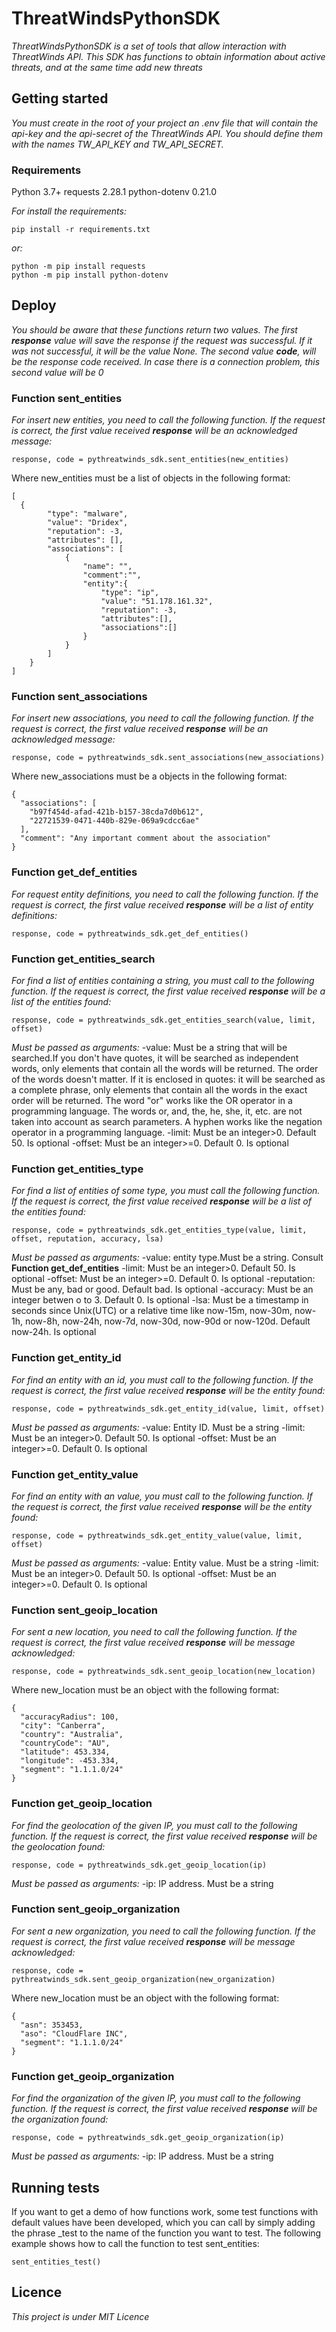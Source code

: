 # ThreatWindsPythonSDK

_ThreatWindsPythonSDK is a set of tools that allow interaction with ThreatWinds API. This SDK has functions to obtain information about active threats, and at the same time add new threats_

## Getting started
_You must create in the root of your project an .env file that will contain the api-key and the api-secret of the ThreatWinds API. You should define them with the names TW_API_KEY and TW_API_SECRET._

### Requirements

Python 3.7+
requests 2.28.1
python-dotenv 0.21.0

_For install the requirements:_

```
pip install -r requirements.txt

```

_or:_

```
python -m pip install requests
python -m pip install python-dotenv
```

## Deploy

_You should be aware that these functions return two values. The first **response** value will save the response if the request was successful. If it was not successful, it will be the value None. The second value **code**, will be the response code received. In case there is a connection problem, this second value will be 0_

### Function sent_entities

_For insert new entities, you need to call the following function. If the request is correct, the first value received **response** will be an acknowledged message:_

```
response, code = pythreatwinds_sdk.sent_entities(new_entities)
```

Where new_entities must be a list of objects in the following format:

```
[
  {
        "type": "malware",
        "value": "Dridex",
        "reputation": -3,
        "attributes": [],
        "associations": [
            {
                "name": "",
                "comment":"",
                "entity":{
                    "type": "ip",
                    "value": "51.178.161.32",
                    "reputation": -3,
                    "attributes":[],
                    "associations":[]
                }
            }
        ]
    }
]
```

### Function sent_associations

_For insert new associations, you need to call the following function. If the request is correct, the first value received **response** will be an acknowledged message:_

```
response, code = pythreatwinds_sdk.sent_associations(new_associations)
```

Where new_associations must be a objects in the following format:

```
{
  "associations": [
    "b97f454d-afad-421b-b157-38cda7d0b612", 
    "22721539-0471-440b-829e-069a9cdcc6ae"
  ],
  "comment": "Any important comment about the association"
}
```

### Function get_def_entities

_For request entity definitions, you need to call the following function. If the request is correct, the first value received **response** will be a list of entity definitions:_

```
response, code = pythreatwinds_sdk.get_def_entities()
```

### Function get_entities_search

_For find a list of entities containing a string, you must call to the following function. If the request is correct, the first value received **response** will be a list of the entities found:_
```
response, code = pythreatwinds_sdk.get_entities_search(value, limit, offset)
```

_Must be passed as arguments:_
    -value: Must be a string that will be searched.If you don't have quotes, it will be searched as independent words, only elements that contain all the words will be returned. The order of the words doesn't matter. If it is enclosed in quotes: it will be searched as a complete phrase, only elements that contain all the words in the exact order will be returned. The word "or" works like the OR operator in a programming language. The words or, and, the, he, she, it, etc. are not taken into account as search parameters. A hyphen works like the negation operator in a programming language.
    -limit: Must be an integer>0. Default 50. Is optional
    -offset: Must be an integer>=0. Default 0. Is optional

  ### Function get_entities_type

_For find a list of entities of some type, you must call the following function. If the request is correct, the first value received **response** will be a list of the entities found:_
```
response, code = pythreatwinds_sdk.get_entities_type(value, limit, offset, reputation, accuracy, lsa)
```

_Must be passed as arguments:_
    -value: entity type.Must be a string. Consult **Function get_def_entities**
    -limit: Must be an integer>0. Default 50. Is optional
    -offset: Must be an integer>=0. Default 0. Is optional
    -reputation: Must be any, bad or good. Default bad. Is optional
    -accuracy: Must be an integer betwen o to 3. Default 0. Is optional
    -lsa: Must be a timestamp in seconds since Unix(UTC) or a relative time like now-15m, now-30m, now-1h, now-8h, now-24h, now-7d, now-30d, now-90d or now-120d. Default now-24h. Is optional

### Function get_entity_id

_For find an entity with an id, you must call to the following function. If the request is correct, the first value received **response** will be the entity found:_
```
response, code = pythreatwinds_sdk.get_entity_id(value, limit, offset)
```

_Must be passed as arguments:_
    -value: Entity ID. Must be a string
    -limit: Must be an integer>0. Default 50. Is optional
    -offset: Must be an integer>=0. Default 0. Is optional

### Function get_entity_value

_For find an entity with an value, you must call to the following function. If the request is correct, the first value received **response** will be the entity found:_
```
response, code = pythreatwinds_sdk.get_entity_value(value, limit, offset)
```

_Must be passed as arguments:_
    -value: Entity value. Must be a string
    -limit: Must be an integer>0. Default 50. Is optional
    -offset: Must be an integer>=0. Default 0. Is optional

### Function sent_geoip_location

_For sent a new location, you need to call the following function. If the request is correct, the first value received **response** will be message acknowledged:_

```
response, code = pythreatwinds_sdk.sent_geoip_location(new_location)
```

Where new_location must be an object with the following format:

```
{
  "accuracyRadius": 100,
  "city": "Canberra",
  "country": "Australia",
  "countryCode": "AU",
  "latitude": 453.334,
  "longitude": -453.334,
  "segment": "1.1.1.0/24"
}
```

### Function get_geoip_location

_For find the geolocation of the given IP, you must call to the following function. If the request is correct, the first value received **response** will be the geolocation found:_
```
response, code = pythreatwinds_sdk.get_geoip_location(ip)
```

_Must be passed as arguments:_
    -ip: IP address. Must be a string

### Function sent_geoip_organization

_For sent a new organization, you need to call the following function. If the request is correct, the first value received **response** will be message acknowledged:_

```
response, code = pythreatwinds_sdk.sent_geoip_organization(new_organization)
```

Where new_location must be an object with the following format:

```
{
  "asn": 353453,
  "aso": "CloudFlare INC",
  "segment": "1.1.1.0/24"
}
```

### Function get_geoip_organization

_For find the organization of the given IP, you must call to the following function. If the request is correct, the first value received **response** will be the organization found:_
```
response, code = pythreatwinds_sdk.get_geoip_organization(ip)
```

_Must be passed as arguments:_
    -ip: IP address. Must be a string

## Running tests
If you want to get a demo of how functions work, some test functions with default values ​​have been developed, which you can call by simply adding the phrase _test to the name of the function you want to test. The following example shows how to call the function to test sent_entities:

```
sent_entities_test()
```

## Licence
_This project is under MIT Licence_